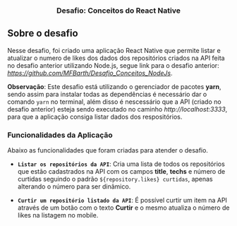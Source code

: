 <h3 align="center">
  Desafio: Conceitos do React Native
</h3>

## Sobre o desafio
Nesse desafio, foi criado uma aplicação React Native que permite listar e atualizar o numero de likes dos dados dos repositórios criados na API feita no desafio anterior utilizando Node.js, segue link para o desafio anterior: *https://github.com/MFBarth/Desafio_Conceitos_NodeJs*.
 
**Observação**: Este desafio está utilizando o gerenciador de pacotes **yarn**, sendo assim para instalar todas as dependências é necessário dar o comando `yarn` no terminal, além disso é nescessário que a API (criado no desafio anterior) esteja sendo executado no caminho *http://localhost:3333*, para que a aplicação consiga listar dados dos respositórios.

### Funcionalidades da Aplicação

Abaixo as funcionalidades que foram criadas para atender o desafio.

- **`Listar os repositórios da API`**: Cria uma lista de todos os repositórios que estão cadastrados na API com os campos **title**, **techs** e número de curtidas seguindo o padrão `${repository.likes} curtidas`, apenas alterando o número para ser dinâmico.

- **`Curtir um repositório listado da API`**: É possível curtir um item na API através de um botão com o texto **Curtir** e o mesmo atualiza o número de likes na listagem no mobile.
